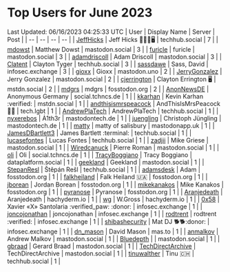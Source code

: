 # Top Users for June 2023
Last Updated: 06/16/2023 04:25:33 UTC
| User | Display Name | Server | Post |
| -- | -- | -- | -- |
| [JeffHicks](https://techhub.social/@JeffHicks) | Jeff Hicks 🐶🎼🍷🖥️ | techhub.social | 7 |
| [mdowst](https://mastodon.social/@mdowst) | Matthew Dowst | mastodon.social | 3 |
| [furicle](https://mastodon.social/@furicle) | furicle | mastodon.social | 3 |
| [adamdriscoll](https://mastodon.social/@adamdriscoll) | Adam Driscoll | mastodon.social | 3 |
| [Clatent](https://techhub.social/@Clatent) | Clayton Tyger | techhub.social | 3 |
| [sassdawe](https://infosec.exchange/@sassdawe) | Sass, David | infosec.exchange | 3 |
| [gioxx](https://mastodon.uno/@gioxx) | Gioxx | mastodon.uno | 2 |
| [JerryGonzalez](https://mastodon.social/@JerryGonzalez) | Jerry Gonzalez | mastodon.social | 2 |
| [cjerrington](https://mstdn.social/@cjerrington) | Clayton Errington 🖥️ | mstdn.social | 2 |
| [mdgrs](https://fosstodon.org/@mdgrs) | mdgrs | fosstodon.org | 2 |
| [AnonNewsDE](https://social.tchncs.de/@AnonNewsDE) | Anonymous Germany | social.tchncs.de | 1 |
| [kkarhan](https://mstdn.social/@kkarhan) | Kevin Karhan :verified: | mstdn.social | 1 |
| [andthisismrspeacock](https://tech.lgbt/@andthisismrspeacock) | AndThisIsMrsPeacock 🏳️‍🌈 | tech.lgbt | 1 |
| [AndrewPlaTech](https://techhub.social/@AndrewPlaTech) | AndrewPlaTech | techhub.social | 1 |
| [nyxerebos](https://mastodontech.de/@nyxerebos) | Ȧ1th3r | mastodontech.de | 1 |
| [juengling](https://mastodontech.de/@juengling) | Christoph Jüngling | mastodontech.de | 1 |
| [matty](https://mastodonapp.uk/@matty) | matty of salisbury | mastodonapp.uk | 1 |
| [JamesDBartlett3](https://techhub.social/@JamesDBartlett3) | James Bartlett :terminal: | techhub.social | 1 |
| [lucasefontes](https://techhub.social/@lucasefontes) | Lucas Fontes | techhub.social | 1 |
| [zadjii](https://mastodon.social/@zadjii) | Mike Griese | mastodon.social | 1 |
| [Wiredcanuck](https://mastodon.social/@Wiredcanuck) | Pierre Roman | mastodon.social | 1 |
| [oli](https://social.tchncs.de/@oli) | Oli | social.tchncs.de | 1 |
| [TracyBoggiano](https://dataplatform.social/@TracyBoggiano) | Tracy Boggiano | dataplatform.social | 1 |
| [geekland](https://mastodon.social/@geekland) | Geekland | mastodon.social | 1 |
| [StepanResl](https://techhub.social/@StepanResl) | Štěpán Rešl | techhub.social | 1 |
| [adamsdesk](https://fosstodon.org/@adamsdesk) | Adam | fosstodon.org | 1 |
| [falkheiland](https://fosstodon.org/@falkheiland) | Falk Heiland 🇺🇦 | fosstodon.org | 1 |
| [jborean](https://fosstodon.org/@jborean) | Jordan Borean | fosstodon.org | 1 |
| [mikekanakos](https://fosstodon.org/@mikekanakos) | Mike Kanakos | fosstodon.org | 1 |
| [pyranose](https://fosstodon.org/@pyranose) | Pyranose | fosstodon.org | 1 |
| [Aranjedeath](https://hachyderm.io/@Aranjedeath) | Aranjedeath | hachyderm.io | 1 |
| [wg](https://hachyderm.io/@wg) | W.Gross | hachyderm.io | 1 |
| [0x58](https://infosec.exchange/@0x58) | Xavier «X» Santolaria :verified_paw: :donor: | infosec.exchange | 1 |
| [joncojonathan](https://infosec.exchange/@joncojonathan) | joncojonathan | infosec.exchange | 1 |
| [rodtrent](https://infosec.exchange/@rodtrent) | rodtrent :verified: | infosec.exchange | 1 |
| [shibashecurity](https://infosec.exchange/@shibashecurity) | Mat DJ 🐕🐕:donor: | infosec.exchange | 1 |
| [dn_mason](https://mas.to/@dn_mason) | David Mason | mas.to | 1 |
| [anmalkov](https://mastodon.social/@anmalkov) | Andrew Malkov | mastodon.social | 1 |
| [Bluedepth](https://mastodon.social/@Bluedepth) |  | mastodon.social | 1 |
| [gbraad](https://mastodon.social/@gbraad) | Gerard Braad | mastodon.social | 1 |
| [TechDirectArchive](https://mastodon.social/@TechDirectArchive) | TechDirectArchive | mastodon.social | 1 |
| [tinuwalther](https://techhub.social/@tinuwalther) | Tinu 🇨🇭 | techhub.social | 1 |
